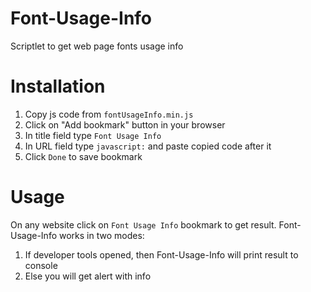 # Font-Usage-Info
Scriptlet to get web page fonts usage info

# Installation

1. Copy js code from `fontUsageInfo.min.js`
2. Click on "Add bookmark" button in your browser
3. In title field type `Font Usage Info`
4. In URL field type `javascript:` and paste copied code after it
5. Click `Done` to save bookmark

# Usage

On any website click on `Font Usage Info` bookmark to get result.
Font-Usage-Info works in two modes:

1. If developer tools opened, then Font-Usage-Info will print result to console
2. Else you will get alert with info